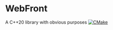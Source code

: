 # WebFront
A C++20 library with obvious purposes [![CMake](https://github.com/ambroise-leclerc/WebFront/actions/workflows/cmake.yml/badge.svg)](https://github.com/ambroise-leclerc/WebFront/actions/workflows/cmake.yml)
